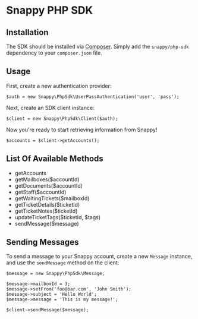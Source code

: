 # Snappy PHP SDK

## Installation

The SDK should be installed via [Composer](http://getcomposer.org). Simply add the `snappy/php-sdk` dependency to your `composer.json` file.

## Usage

First, create a new authentication provider:

	$auth = new Snappy\PhpSdk\UserPassAuthentication('user', 'pass');

Next, create an SDK client instance:

	$client = new Snappy\PhpSdk\Client($auth);

Now you're ready to start retrieving information from Snappy!

	$accounts = $client->getAccounts();

## List Of Available Methods

- getAccounts
- getMailboxes($accountId)
- getDocuments($accountId)
- getStaff($accountId)
- getWaitingTickets($mailboxId)
- getTicketDetails($ticketId)
- getTicketNotes($ticketId)
- updateTicketTags($ticketId, $tags)
- sendMessage($message)

## Sending Messages

To send a message to your Snappy account, create a new `Message` instance, and use the `sendMessage` method on the client:

	$message = new Snappy\PhpSdk\Message;

	$message->mailboxId = 3;
	$message->setFrom('foo@bar.com', 'John Smith');
	$message->subject = 'Hello World';
	$message->message = 'This is my message!';

	$client->sendMessage($message);